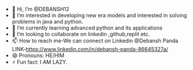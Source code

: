 - 👋 Hi, I’m @DEBANSH12
- 👀 I’m interested in developing new era models and interested in solving problems in java and python.
- 🌱 I’m currently learning advanced python and its applications
- 💞️ I’m looking to collaborate on linkedin ,github,replit etc.
- 📫 How to reach me-We can connect on Linkedin @Debansh Panda LINK-https://www.linkedin.com/in/debansh-panda-86645327a/
- 😄 Pronouns: HE/HIM
- ⚡ Fun fact: I AM LAZY.

<!---
DEBANSH12/DEBANSH12 is a ✨ special ✨ repository because its `README.md` (this file) appears on your GitHub profile.
You can click the Preview link to take a look at your changes.
--->
